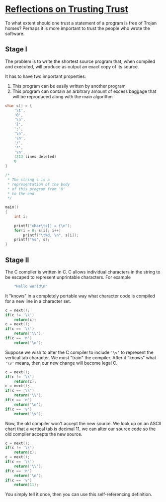 # [Reflections on Trusting Trust](https://www.archive.ece.cmu.edu/~ganger/712.fall02/papers/p761-thompson.pdf)

To what extent should one trust a statement of a program is free of Trojan horses? Perhaps it is more important to trust the people who wrote the software.

## Stage I

The problem is to write the shortest source program that, when compiled and executed, will produce as output an exact copy of its source.

It has to have two important properties:
1. This program can be easily written by another program
2. This program can contain an arbitrary amount of excess baggage that will be reproduced along with the main algorithm

```c
char s[] = {
	'\t',
	'0',
	'\n',
	'}',
	';',
	'\n',
	'\n',
	'/',
	'*',
	'\n',
	(213 lines deleted)
	0
}

/*
 * The string s is a
 * representation of the body
 * of this program from '0'
 * to the end.
 */

main()
{
	int i;
	
	printf("char\ts[] = {\n");
	for(i = 0; s[i]; i++)
		printf("\t%d, \n", s[i]);
	printf("%s", s);
} 
```

## Stage II

The C compiler is written in C. C allows individual characters in the string to be escaped to represent unprintable characters. For example

```c
	"Hello world\n"
```

It "knows" in a completely portable way what character code is compiled for a new line in a character set.

```c
c = next();
if(c != '\\')
	return(c);
c = next();
if(c == '\\')
	return('\\');
if(c == 'n')
	return('\n');
```

Suppose we wish to alter the C compiler to include `'\v'` to represent the vertical tab character. We must "train" the compiler. After it "knows" what `'\v'` means, then our new change will become legal C.

```c
c = next();
if(c != '\\')
	return(c);
c = next();
if(c == '\\')
	return('\\');
if(c == 'n')
	return('\n');
if(c == 'v')
	return('\v');
```

Now, the old compiler won't accept the new source. We look up on an ASCII chart that a vertical tab is decimal 11, we can alter our source code so the old compiler accepts the new source.

```c
c = next();
if(c != '\\')
	return(c);
c = next();
if(c == '\\')
	return('\\');
if(c == 'n')
	return('\n');
if(c == 'v')
	return(11);
```

You simply tell it once, then you can use this self-referencing definition.
